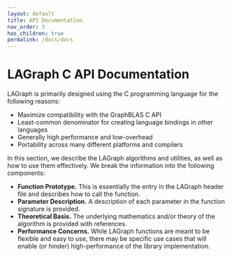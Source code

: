 ```yaml
---
layout: default
title: API Documentation
nav_order: 3
has_children: true
permalink: /docs/docs
---
```


# LAGraph C API Documentation

LAGraph is primarily designed using the C programming language for the following reasons:
  * Maximize compatibility with the GraphBLAS C API
  * Least-common denominator for creating language bindings in other languages
  * Generally high performance and low-overhead
  * Portability across many different platforms and compilers

In this section, we describe the LAGraph algorithms and utilities, as well as how to use them effectively. We break the information into the following components:
  * **Function Prototype.** This is essentially the entry in the LAGraph header file and describes how to call the function.
  * **Parameter Description.** A description of each parameter in the function signature is provided.
  * **Theoretical Basis.** The underlying mathematics and/or theory of the algorithm is provided with references.
  * **Performance Concerns.** While LAGraph functions are meant to be flexible and easy to use, there may be specific use cases that will enable (or hinder) high-performance of the library implementation.
